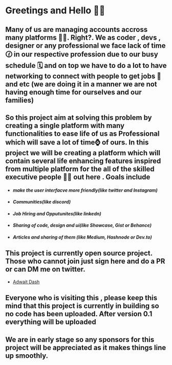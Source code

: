 # Greetings and Hello 👋👋
## Many of us  are managing accounts  accross many platforms 🧑‍💻. Right?. We as coder , devs , designer or any professional we face lack of time 🕜 in our respective profession due to our busy schedule 🗓️ and on top we have to do a lot to have networking  to connect with people to get jobs 💼 and etc (we  are doing it in a manner we are not having enough time for ourselves and our families) 
## So this project aim at solving this problem by creating a single platform with many functionalities to ease life of us as Professional which will save a lot of time⌚ of ours. In this project we will be creating a platform which will contain several life enhancing features inspired from multiple platform for the all of the skilled executive people 👨‍💼 out here . Goals include
* #### *make the user interfacve more friendly(like twitter and Instagram)*
* #### *Communities(like discord)*
* #### *Job Hiring and Opputunites(like linkedn)*
* #### *Sharing of code, design and ui(like Showcase, Gist or Behance)*
* #### *Articles and sharing of them (like Medium, Hashnode or Dev.to)*


## This project is currently  open source project. Those who cannot join just sign here and do a PR or can DM me on twitter.
* [Adwait Dash](https://twitter.com/epicadidash)

## Everyone who is visiting this , please keep this mind that this project is currently in building so no code has been uploaded. After version 0.1 everything will be uploaded 
## We are in early stage so any sponsors for this project will be appreciated as it makes things line up smoothly.

